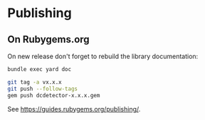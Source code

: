 # Publishing

## On Rubygems.org

On new release don't forget to rebuild the library documentation:

```bash
bundle exec yard doc
```

```bash
git tag -a vx.x.x
git push --follow-tags
gem push dcdetector-x.x.x.gem
```

See https://guides.rubygems.org/publishing/.
